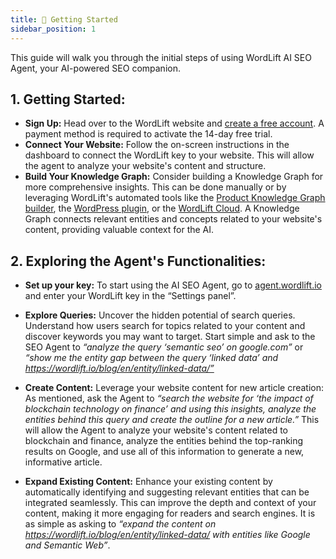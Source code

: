 ```yaml
---
title: 🚀 Getting Started
sidebar_position: 1
---
```


This guide will walk you through the initial steps of using WordLift AI SEO Agent, your AI-powered SEO companion.

## 1. Getting Started:

- **Sign Up:** Head over to the WordLift website and [create a free account](https://wordlift.io/pricing/). A payment method is required to activate the 14-day free trial.
- **Connect Your Website:** Follow the on-screen instructions in the dashboard to connect the WordLift key to your website. This will allow the agent to analyze your website's content and structure.
- **Build Your Knowledge Graph:** Consider building a Knowledge Graph for more comprehensive insights. This can be done manually or by leveraging WordLift's automated tools like the [Product Knowledge Graph builder](https://docs.wordlift.io/product-knowledge-graph-builder/introduction/), the [WordPress plugin](https://docs.wordlift.io/wordpress-plugin/), or the [WordLift Cloud](https://docs.wordlift.io/cloud/). A Knowledge Graph connects relevant entities and concepts related to your website's content, providing valuable context for the AI.

## 2. Exploring the Agent's Functionalities:

- **Set up your key:** To start using the AI SEO Agent, go to [agent.wordlift.io](http://agent.wordlift.io) and enter your WordLift key in the “Settings panel”.

- **Explore Queries:** Uncover the hidden potential of search queries. Understand how users search for topics related to your content and discover keywords you may want to target. Start simple and ask to the SEO Agent to <i>“analyze the query ‘semantic seo’ on google.com”</i> or <i>“show me the entity gap between the query ‘linked data’ and https://wordlift.io/blog/en/entity/linked-data/”</i>
- **Create Content:** Leverage your website content for new article creation: As mentioned, ask the Agent to <i>“search the website for ‘the impact of blockchain technology on finance’ and using this insights, analyze the entities behind this query and create the outline for a new article.”</i> This will allow the Agent to analyze your website's content related to blockchain and finance, analyze the entities behind the top-ranking results on Google, and use all of this information to generate a new, informative article.
- **Expand Existing Content:** Enhance your existing content by automatically identifying and suggesting relevant entities that can be integrated seamlessly. This can improve the depth and context of your content, making it more engaging for readers and search engines. It is as simple as asking to <i>“expand the content on https://wordlift.io/blog/en/entity/linked-data/ with entities like Google and Semantic Web”</i>.